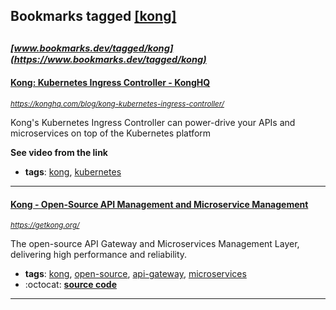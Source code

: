 ## Bookmarks tagged [[kong]](https://www.bookmarks.dev?q=[kong])

_<sup><sup>[www.bookmarks.dev/tagged/kong](https://www.bookmarks.dev/tagged/kong)</sup></sup>_
---
#### [Kong: Kubernetes Ingress Controller - KongHQ](https://konghq.com/blog/kong-kubernetes-ingress-controller/)
_<sup>https://konghq.com/blog/kong-kubernetes-ingress-controller/</sup>_

Kong's Kubernetes Ingress Controller can power-drive your APIs and microservices on top of the Kubernetes platform

**See video from the link**
* **tags**: [kong](../tagged/kong.md), [kubernetes](../tagged/kubernetes.md)
---
#### [Kong - Open-Source API Management and Microservice Management](https://getkong.org/)
_<sup>https://getkong.org/</sup>_

The open-source API Gateway and Microservices Management Layer, delivering high performance and reliability.
* **tags**: [kong](../tagged/kong.md), [open-source](../tagged/open-source.md), [api-gateway](../tagged/api-gateway.md), [microservices](../tagged/microservices.md)
* :octocat: **[source code](https://github.com/Mashape/kong/)**
---
